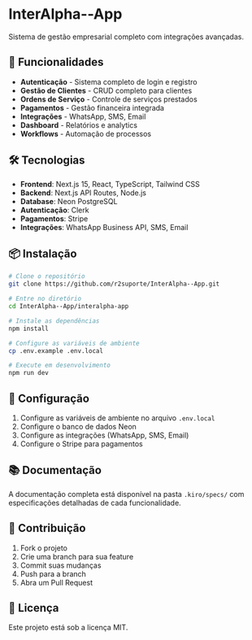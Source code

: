 # InterAlpha--App

Sistema de gestão empresarial completo com integrações avançadas.

## 🚀 Funcionalidades

- **Autenticação** - Sistema completo de login e registro
- **Gestão de Clientes** - CRUD completo para clientes
- **Ordens de Serviço** - Controle de serviços prestados
- **Pagamentos** - Gestão financeira integrada
- **Integrações** - WhatsApp, SMS, Email
- **Dashboard** - Relatórios e analytics
- **Workflows** - Automação de processos

## 🛠️ Tecnologias

- **Frontend**: Next.js 15, React, TypeScript, Tailwind CSS
- **Backend**: Next.js API Routes, Node.js
- **Database**: Neon PostgreSQL
- **Autenticação**: Clerk
- **Pagamentos**: Stripe
- **Integrações**: WhatsApp Business API, SMS, Email

## 📦 Instalação

```bash
# Clone o repositório
git clone https://github.com/r2suporte/InterAlpha--App.git

# Entre no diretório
cd InterAlpha--App/interalpha-app

# Instale as dependências
npm install

# Configure as variáveis de ambiente
cp .env.example .env.local

# Execute em desenvolvimento
npm run dev
```

## 🔧 Configuração

1. Configure as variáveis de ambiente no arquivo `.env.local`
2. Configure o banco de dados Neon
3. Configure as integrações (WhatsApp, SMS, Email)
4. Configure o Stripe para pagamentos

## 📚 Documentação

A documentação completa está disponível na pasta `.kiro/specs/` com especificações detalhadas de cada funcionalidade.

## 🤝 Contribuição

1. Fork o projeto
2. Crie uma branch para sua feature
3. Commit suas mudanças
4. Push para a branch
5. Abra um Pull Request

## 📄 Licença

Este projeto está sob a licença MIT.